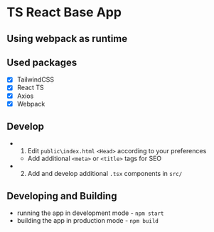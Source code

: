 # TS React Base App
## Using webpack as runtime


## Used packages

- [x] TailwindCSS
- [x] React TS
- [x] Axios
- [x] Webpack

## Develop
- 1. Edit `public\index.html` `<Head>` according to your preferences 
  - Add additional `<meta>` or `<title>` tags for SEO
- 2. Add and develop additional `.tsx` components in `src/`

## Developing and Building
- running the app in development mode - `npm start`
- building the app in production mode - `npm build` 



